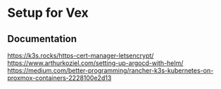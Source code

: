 # Setup for Vex

## Documentation
https://k3s.rocks/https-cert-manager-letsencrypt/
https://www.arthurkoziel.com/setting-up-argocd-with-helm/
https://medium.com/better-programming/rancher-k3s-kubernetes-on-proxmox-containers-2228100e2d13